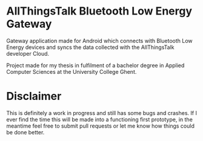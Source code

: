 # AllThingsTalk Bluetooth Low Energy Gateway

Gateway application made for Android which connects with Bluetooth Low Energy devices and syncs the data collected with the AllThingsTalk developer Cloud.

Project made for my thesis in fulfilment of a bachelor degree in Applied Computer Sciences at the University College Ghent.

# Disclaimer
This is definitely a work in progress and still has some bugs and crashes. If I ever find the time this will be made into a functioning first prototype, in the meantime feel free to submit pull requests or let me know how things could be done better.
